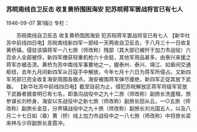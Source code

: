 ### 苏皖南线自卫反击  收复黄桥围困海安  犯苏皖蒋军罢战将官已有七人

1946-09-07
第1版()
专栏：

　　苏皖南线自卫反击
    收复黄桥围困海安
    犯苏皖蒋军罢战将官已有七人
    【新华社苏中前线四日电】苏皖南线新四军一部经一天两夜自卫反击，于八月三十一日收复黄桥镇。侵驻该镇蒋军一八七旅（师改称）残部（其大部已被歼于加力市战役）六百余人全部被俘，新四军缴获轻重机枪六十余挺，其他军用品甚多。由泰兴来援之蒋军亦被击溃。黄桥为苏中南线军事要地之一，握泰州、泰兴、靖江、如皋间交通枢纽，去年九月间新四军从日寇手中解放，今年七月十六日为蒋军所侵占。又新四军另部已完全收复海安周围各据点，海安被围蒋军弹尽援绝，新四军正促其放下武器。
    【新华社苏中前线四日电】截至目前为止，侵犯苏皖解放区蒋军将级军官放下武器者据查明已有七名，即渔沟战役中之九十二旅（师改称）副旅长洗盛楷，旅参谋长刘桥身，海安以东战役中之新七旅（师改称）副旅长田从云，一○五旅（师改称）副旅长金亚，分界镇战役中之九十旅（师改称）副旅长刘光国五人，以及八月二十七日如（皋）黄（桥）线上加力市战役中之一八七旅（师改称）中将旅长梁来林与少将副旅长麦霞冲。
